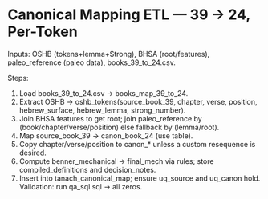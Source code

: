 
# Canonical Mapping ETL — 39 → 24, Per-Token

Inputs: OSHB (tokens+lemma+Strong), BHSA (root/features), paleo_reference (paleo data), books_39_to_24.csv.

Steps:
1) Load books_39_to_24.csv → books_map_39_to_24.
2) Extract OSHB → oshb_tokens(source_book_39, chapter, verse, position, hebrew_surface, hebrew_lemma, strong_number).
3) Join BHSA features to get root; join paleo_reference by (book/chapter/verse/position) else fallback by (lemma/root).
4) Map source_book_39 → canon_book_24 (use table).
5) Copy chapter/verse/position to canon_* unless a custom resequence is desired.
6) Compute benner_mechanical → final_mech via rules; store compiled_definitions and decision_notes.
7) Insert into tanach_canonical_map; ensure uq_source and uq_canon hold.
Validation: run qa_sql.sql → all zeros.

